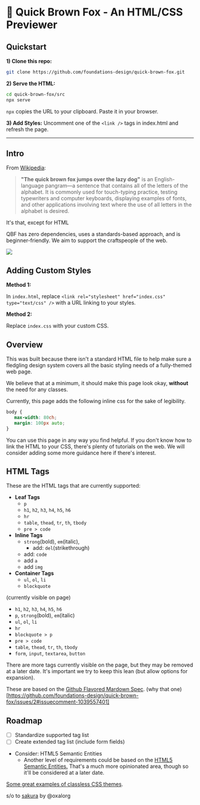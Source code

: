 # 🦊 Quick Brown Fox - An HTML/CSS Previewer

## Quickstart

**1) Clone this repo:**
```bash
git clone https://github.com/foundations-design/quick-brown-fox.git
```

**2) Serve the HTML:**
```bash
cd quick-brown-fox/src
npx serve
```

`npx` copies the URL to your clipboard. Paste it in your browser.

**3) Add Styles:**
Uncomment one of the `<link />` tags in index.html and refresh the page.

---

## Intro

From [Wikipedia](https://en.wikipedia.org/wiki/The_quick_brown_fox_jumps_over_the_lazy_dog):

> **"The quick brown fox jumps over the lazy dog"** is an English-language pangram—a sentence that contains all of the letters of the alphabet. It is commonly used for touch-typing practice, testing typewriters and computer keyboards, displaying examples of fonts, and other applications involving text where the use of all letters in the alphabet is desired.
 
It's that, except for HTML

QBF has zero dependencies, uses a standards-based approach, and is beginner-friendly. We aim to support the craftspeople of the web.

<a href="https://www.buymeacoffee.com/"><img src="https://img.buymeacoffee.com/button-api/?text=Buy me a coffee&emoji=☕&slug=earlman&button_colour=BD5FFF&font_colour=ffffff&font_family=Comic&outline_colour=000000&coffee_colour=FFDD00" /></a>


## Adding Custom Styles

**Method 1:**

In `index.html`, replace `<link rel="stylesheet" href="index.css" type="text/css" />` with a URL linking to your styles.

**Method 2:**

Replace `index.css` with your custom CSS.

## Overview 

This was built because there isn't a standard HTML file to help make sure a fledgling design system covers all the basic styling needs of a fully-themed web page. 

We believe that at a minimum, it should make this page look okay, **without** the need for any classes.

Currently, this page adds the following inline css for the sake of legibility.

```css
body {
   max-width: 80ch;
   margin: 100px auto;
}
```

You can use this page in any way you find helpful. If you don't know how to link the HTML to your CSS, there's plenty of tutorials on the web. We will consider adding some more guidance here if there's interest.

## HTML Tags

These are the HTML tags that are currently supported:

- **Leaf Tags**
  - `p`
  - `h1`, `h2`, `h3`, `h4`, `h5`, `h6`
  - `hr`
  - `table`, `thead`, `tr`, `th`, `tbody`
  - `pre > code`
- **Inline Tags**
  - `strong`(bold), `em`(italic), 
     - add: `del`(strikethrough)
  - add: `code`
  - add `a`
  - add `img`
- **Container Tags**
  - `ul`, `ol`, `li`
  - `blockquote`

(currently visible on page)

- `h1`, `h2`, `h3`, `h4`, `h5`, `h6`
- `p`, `strong`(bold), `em`(italic)
- `ul`, `ol`, `li`
- `hr`
- `blockquote > p`
- `pre > code`
- `table`, `thead`, `tr`, `th`, `tbody`
- `form`, `input`, `textarea`, `button` 

There are more tags currently visible on the page, but they may be removed at a later date. It's important we try to keep this lean (but allow options for expansion).

These are based on the [Github Flavored Mardown Spec](https://github.github.com/gfm/). (why that one)[https://github.com/foundations-design/quick-brown-fox/issues/2#issuecomment-1039557401]

## Roadmap 
- [ ] Standardize supported tag list
- [ ] Create extended tag list (include form fields)
- Consider: HTML5 Semantic Entities  
  - Another level of requirements could be based on the [HTML5 Semantic Entities.](https://www.w3schools.com/html/html5_semantic_elements.asp) That's a much more opinionated area, though so it'll be considered at a later date. 







[Some great examples of classless CSS themes](https://github.com/dbohdan/classless-css).

s/o to [sakura](https://github.com/oxalorg/sakura) by @oxalorg

